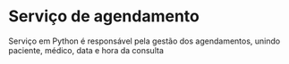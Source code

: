 # Serviço de agendamento
Serviço em Python é responsável pela gestão dos agendamentos, unindo paciente, médico, data e hora da consulta